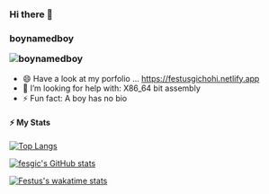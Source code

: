 ### Hi there 👋
### boynamedboy <p align="left"> <img src="https://komarev.com/ghpvc/?username=fesgic" alt="boynamedboy" /> </p>


- 😄 Have a look at my porfolio ... https://festusgichohi.netlify.app
- 🤔 I’m looking for help with: X86_64 bit assembly
- ⚡ Fun fact: A boy has no bio
<!--
**fesgic/fesgic** is a ✨ _special_ ✨ repository because its `README.md` (this file) appears on your GitHub profile.

Here are some ideas to get you started:


- 🌱 I’m currently learning ...
- 👯 I’m looking to collaborate on ...

- 💬 Ask me about ...
- 📫 How to reach me: ...
- 😄 Pronouns: ...
-->


#### ⚡ My Stats
[![Top Langs](https://github-readme-stats.vercel.app/api/top-langs/?username=fesgic&show_icons=true&theme=algolia&langs_count=8&layout=compact&exclude_repo=Kikuyu_English_Translator)](https://github.com/fesgic/github-readme-stats)

[![fesgic's GitHub stats](https://github-readme-stats.vercel.app/api?username=fesgic&show_icons=true&theme=algolia)](https://github.com/fesgic/github-readme-stats)

[![Festus's wakatime stats](https://github-readme-stats.vercel.app/api/wakatime?username=@fesgic&show_icons=true&theme=algolia)](https://github.com/anuraghazra/github-readme-stats)
<!--
#### 🔭 I’m currently working on: 
<p>(i) 100 days of hacking</p>
<p>(ii) Crypto</p>
-->
